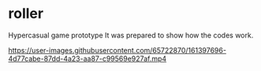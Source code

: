 # roller
Hypercasual game prototype
It was prepared to show how the codes work. 

https://user-images.githubusercontent.com/65722870/161397696-4d77cabe-87dd-4a23-aa87-c99569e927af.mp4


